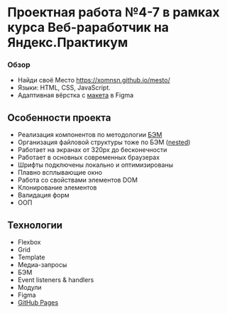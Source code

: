 # Проектная работа №4-7 в рамках курса Веб-раработчик на Яндекс.Практикум

### Обзор
* Найди своё Место https://xomnsn.github.io/mesto/
* Языки: HTML, CSS, JavaScript.
* Адаптивная вёрстка с [макета](https://www.figma.com/file/StZjf8HnoeLdiXS7dYrLAh/JavaScript.-Sprint-4?node-id=0%3A1) в Figma

## Особенности проекта
* Реализация компонентов по методологии [БЭМ](https://ru.bem.info/methodology/quick-start/)
* Организация файловой структуры тоже по БЭМ ([nested](https://ru.bem.info/methodology/filestructure/#nested))
* Работает на экранах от 320px до бесконечности
* Работает в основных современных браузерах
* Шрифты подключены локально и оптимизированы
* Плавно всплывающие окно
* Работа со свойствами элементов DOM
* Клонирование элементов
* Валидация форм
* ООП

## Технологии
* Flexbox
* Grid
* Template
* Медиа-запросы
* БЭМ
* Event listeners & handlers
* Модули
* Figma
* [GitHub Pages](https://xomnsn.github.io/mesto/)
